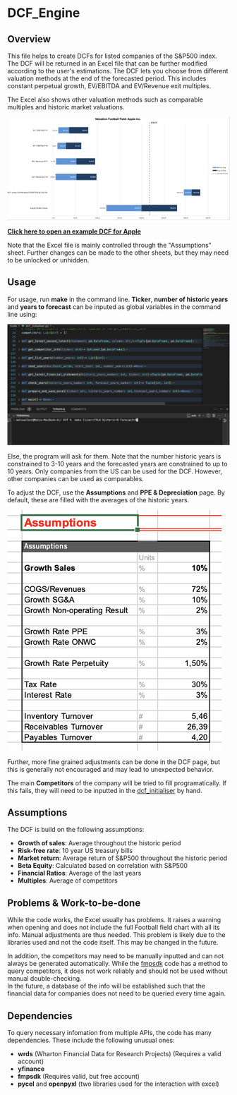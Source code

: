 # **DCF_Engine**

## Overview
This file helps to create DCFs for listed companies of the S&P500 index. The DCF will be returned in an Excel file that can be further modified according to the user's estimations. The DCF lets you choose from different valuation methods at the end of the forecasted period. This includes constant perpetual growth, EV/EBITDA and EV/Revenue exit multiples.

The Excel also shows other valuation methods such as comparable multiples and historic market valuations.

![alt text](./additional_files/Apple_DCF.png)

[**Click here to open an example DCF for Apple**](./resources/DCF_template.xltm)

Note that the Excel file is mainly controlled through the "Assumptions" sheet. Further changes can be made to the other sheets, but they may need to be unlocked or unhidden.

## Usage
For usage, run **make** in the command line. **Ticker**, **number of historic years** and **years to forecast** can be inputed as global variables in the command line using:

![Alt text](./additional_files/command_line.png)


Else, the program will ask for them. Note that the number historic years is constrained to 3-10 years and the forecasted years are constrained to up to 10 years.
Only companies from the US can be used for the DCF. However, other companies can be used as comparables.

To adjust the DCF, use the **Assumptions** and **PPE & Depreciation** page. By default, these are filled with the averages of the historic years.

![alt text](./additional_files/assumptions_sheet.png)


Further, more fine grained adjustments can be done in the DCF page, but this is generally not encouraged and may lead to unexpected behavior.

The main **Competitors** of the company will be tried to fill programatically. If this fails, they will need to be inputted in the [dcf_initialiser](/DCF_Engine/dcf_initialiser.py) by hand.

## Assumptions
The DCF is build on the following assumptions:
- **Growth of sales**:  Average throughout the historic period
- **Risk-free rate**:   10 year US treasury bills
- **Market return**:    Average return of S&P500 throughout the historic period
- **Beta Equity**:      Calculated based on correlation with S&P500
- **Financial Ratios**: Average of the last years
- **Multiples**:        Average of competitors

## Problems & Work-to-be-done
While the code works, the Excel usually has problems. It raises a warning when opening and does not include the full Football field chart with all its info. Manual adjustments are thus needed. This problem is likely due to the libraries used and not the code itself. This may be changed in the future.
 
In addition, the competitors may need to be manually inputted and can not always be generated automatically. While the [fmpsdk](DCF_Engine/fmpsdk_query/fmpsdk_query.py) code has a method to query competitors, it does not work reliably and should not be used without manual double-checking.  
In the future, a database of the info will be established such that the financial data for companies does not need to be queried every time again.


## Dependencies
To query necessary infomation from multiple APIs, the code has many dependencies. These include the following unusual ones:  
- **wrds** (Wharton Financial Data for Research Projects) (Requires a valid account)  
- **yfinance**   
- **fmpsdk** (Requires valid, but free account)
- **pycel** and **openpyxl** (two libraries used for the interaction with excel)
